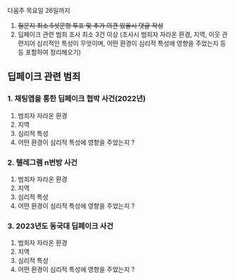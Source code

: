 다음주 목요일 26일까지
1. ~~질문지 최소 5섯문항 투표 및 추가 의견 있을시 댓글 작성~~
2. 딥페이크 관련 범죄 조사 최소 3건 이상 (조사시 범죄자 자라온 환경, 지역, 이웃 관련지어 심리적인 특성이 무엇이며, 어떤 환경이 심리적 특성에 영향을 주었는지 등등 포함하여 정리해오기)

## 딥페이크 관련 범죄 
### 1. 채팅앱을 통한 딥페이크 협박 사건(2022년)
1. 범죄자 자라온 환경
2. 지역
3. 심리적 특성
4. 어떤 환경이 심리적 특성에 영향을 주었는지 ?
### 2. 텔레그램 n번방 사건
1. 범죄자 자라온 환경
2. 지역
3. 심리적 특성
4. 어떤 환경이 심리적 특성에 영향을 주었는지 ?
### 3. 2023년도 동국대 딥페이크 사건
1. 범죄자 자라온 환경
2. 지역
3. 심리적 특성
4. 어떤 환경이 심리적 특성에 영향을 주었는지 ?